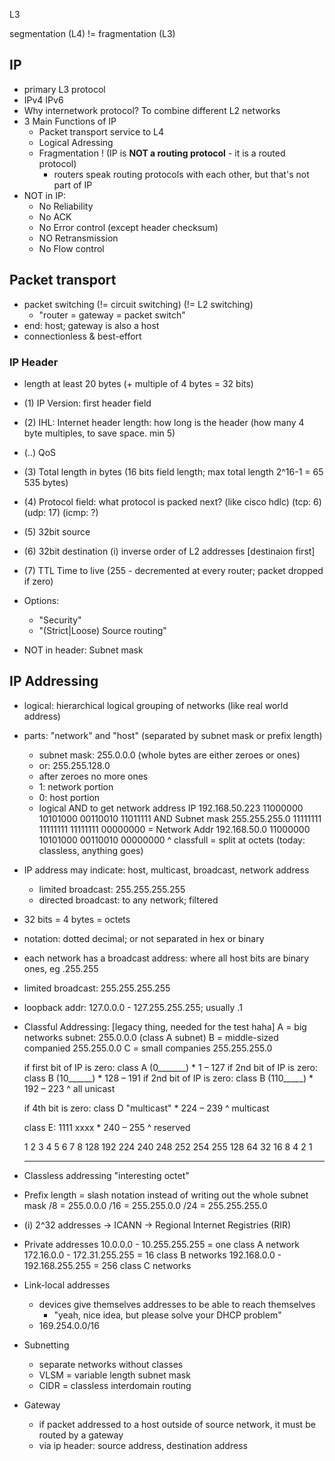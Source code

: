 L3

segmentation (L4) != fragmentation (L3)


## IP
  - primary L3 protocol
  - IPv4 IPv6
  - Why internetwork protocol? To combine different L2 networks
  - 3 Main Functions of IP
    - Packet transport service to L4
    - Logical Adressing
    - Fragmentation
    ! (IP is __NOT a routing protocol__ - it is a routed protocol)
      - routers speak routing protocols with each other, but that's not part of IP
  - NOT in IP:
    - No Reliability
    - No ACK
    - No Error control (except header checksum)
    - NO Retransmission
    - No Flow control


## Packet transport
  - packet switching (!= circuit switching) (!= L2 switching)
    - "router = gateway = packet switch"
  - end: host; gateway is also a host
  - connectionless & best-effort

### IP Header
  - length at least 20 bytes (+ multiple of 4 bytes = 32 bits)
  - (1) IP Version: first header field
  - (2) IHL: Internet header length: how long is the header (how many 4 byte multiples, to save space. min 5)
  - (..) QoS
  - (3) Total length in bytes (16 bits field length; max total length 2^16-1 = 65 535 bytes)
  - (4) Protocol field: what protocol is packed next? (like cisco hdlc) (tcp: 6) (udp: 17) (icmp: ?)
  - (5) 32bit source
  - (6) 32bit destination
     (i) inverse order of L2 addresses [destinaion first]
  - (7) TTL Time to live (255 - decremented at every router; packet dropped if zero)

   - Options:
     - "Security"
     - "(Strict|Loose) Source routing"

  - NOT in header: Subnet mask

## IP Addressing
  - logical: hierarchical logical grouping of networks (like real world address)
  - parts: "network" and "host" (separated by subnet mask or prefix length)
    - subnet mask: 255.0.0.0 (whole bytes are either zeroes or ones)
    - or: 255.255.128.0
    - after zeroes no more ones
    - 1: network portion
    - 0: host portion
    - logical AND to get network address
      IP           192.168.50.223    11000000 10101000 00110010 11011111 AND
      Subnet mask  255.255.255.0     11111111 11111111 11111111 00000000 =
      Network Addr 192.168.50.0      11000000 10101000 00110010 00000000
      ^ classfull = split at octets (today: classless, anything goes)

  - IP address may indicate: host, multicast, broadcast, network address
    - limited broadcast: 255.255.255.255
    - directed broadcast: to any network; filtered

  - 32 bits = 4 bytes = octets
  - notation: dotted decimal; or not separated in hex or binary

  - each network has a broadcast address: where all host bits are binary ones, eg .255.255
  - limited broadcast: 255.255.255.255
  - loopback addr: 127.0.0.0 - 127.255.255.255; usually .1

  - Classful Addressing: [legacy thing, needed for the test haha]
    A = big networks           subnet: 255.0.0.0 (class A subnet)
    B = middle-sized companied         255.255.0.0
    C = small companies                255.255.255.0

    if first bit of IP is zero: class A (0_______) * 1 – 127
    if 2nd bit of IP is zero: class B (10______) * 128 – 191
    if 2nd bit of IP is zero: class B (110_____) * 192 – 223
    ^ all unicast

    if 4th bit is zero: class D "multicast" * 224 – 239
    ^ multicast

    class E: 1111 xxxx * 240 – 255
    ^ reserved

      1   2   3   4   5   6   7   8
    128 192 224 240 248 252 254 255
    128  64  32  16   8   4   2   1
    ___ ___ ___ ___ ___ ___ ___ ___

  - Classless addressing
    "interesting octet"

  - Prefix length = slash notation
    instead of writing out the whole subnet mask
    /8 = 255.0.0.0
    /16 = 255.255.0.0
    /24 = 255.255.255.0

  - (i) 2^32 addresses -> ICANN -> Regional Internet Registries (RIR)

  - Private addresses
    10.0.0.0 - 10.255.255.255 = one class A network
    172.16.0.0 - 172.31.255.255 = 16 class B networks
    192.168.0.0 - 192.168.255.255 = 256 class C networks

  - Link-local addresses
    - devices give themselves addresses to be able to reach themselves
      - "yeah, nice idea, but please solve your DHCP problem"
    - 169.254.0.0/16

  - Subnetting
    - separate networks without classes
    - VLSM = variable length subnet mask
    - CIDR = classless interdomain routing

  - Gateway
    - if packet addressed to a host outside of source network, it must be routed by a gateway
    - via ip header: source address, destination address
